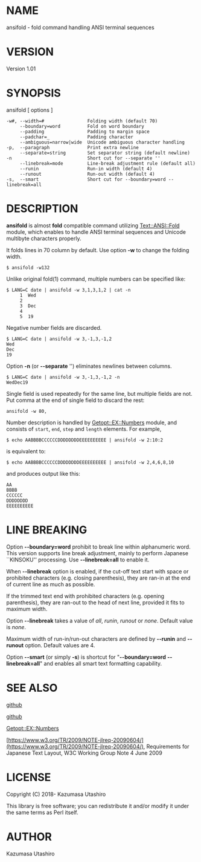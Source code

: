# NAME

ansifold - fold command handling ANSI terminal sequences

# VERSION

Version 1.01

# SYNOPSIS

ansifold \[ options \]

    -w#, --width=#                Folding width (default 70)
         --boundary=word          Fold on word boundary
         --padding                Padding to margin space
         --padchar=_              Padding character
         --ambiguous=narrow|wide  Unicode ambiguous character handling
    -p,  --paragraph              Print extra newline
         --separate=string        Set separator string (default newline)
    -n                            Short cut for --separate ''
         --linebreak=mode         Line-break adjustment rule (default all)
         --runin                  Run-in width (default 4)
         --runout                 Run-out width (default 4)
    -s,  --smart                  Short cut for --boundary=word --linebreak=all

# DESCRIPTION

**ansifold** is almost **fold** compatible command utilizing
[Text::ANSI::Fold](https://metacpan.org/pod/Text::ANSI::Fold) module, which enables to handle ANSI terminal
sequences and Unicode multibyte characters properly.

It folds lines in 70 column by default.  Use option **-w** to change
the folding width.

    $ ansifold -w132

Unlike original fold(1) command, multiple numbers can be specified
like:

    $ LANG=C date | ansifold -w 3,1,3,1,2 | cat -n
         1  Wed
         2   
         3  Dec
         4   
         5  19

Negative number fields are discarded.

    $ LANG=C date | ansifold -w 3,-1,3,-1,2
    Wed
    Dec
    19

Option **-n** (or **--separate** '') eliminates newlines between
columns.

    $ LANG=C date | ansifold -w 3,-1,3,-1,2 -n
    WedDec19

Single field is used repeatedly for the same line, but multiple fields
are not.  Put comma at the end of single field to discard the rest:

    ansifold -w 80,

Number description is handled by [Getopt::EX::Numbers](https://metacpan.org/pod/Getopt::EX::Numbers) module, and
consists of `start`, `end`, `step` and `length` elements.  For
example,

    $ echo AABBBBCCCCCCDDDDDDDDEEEEEEEEEE | ansifold -w 2:10:2

is equivalent to:

    $ echo AABBBBCCCCCCDDDDDDDDEEEEEEEEEE | ansifold -w 2,4,6,8,10

and produces output like this:

    AA
    BBBB
    CCCCCC
    DDDDDDDD
    EEEEEEEEEE

# LINE BREAKING

Option **--boundary=word** prohibit to break line within alphanumeric
word.  This version supports line break adjustment, mainly to perform
Japanese \`\`KINSOKU'' processing.  Use **--linebreak=all** to enable it.

When **--linebreak** option is enabled, if the cut-off text start with
space or prohibited characters (e.g. closing parenthesis), they are
ran-in at the end of current line as much as possible.

If the trimmed text end with prohibited characters (e.g. opening
parenthesis), they are ran-out to the head of next line, provided it
fits to maximum width.

Option **--linebreak** takes a value of _all_, _runin_, _runout_ or
_none_.  Default value is _none_.

Maximum width of run-in/run-out characters are defined by **--runin**
and **--runout** option.  Default values are 4.

Option **--smart** (or simply **-s**) is shortcut for
"**--boundary=word** **--linebreak=all**" and enables all smart text
formatting capability.

# SEE ALSO

[github](https://github.com/kaz-utashiro/ansifold)

[github](https://github.com/kaz-utashiro/Text-ANSI-Fold)

[Getopt::EX::Numbers](https://metacpan.org/pod/Getopt::EX::Numbers)

[https://www.w3.org/TR/2009/NOTE-jlreq-20090604/](https://www.w3.org/TR/2009/NOTE-jlreq-20090604/),
Requirements for Japanese Text Layout,
W3C Working Group Note 4 June 2009

# LICENSE

Copyright (C) 2018- Kazumasa Utashiro

This library is free software; you can redistribute it and/or modify
it under the same terms as Perl itself.

# AUTHOR

Kazumasa Utashiro
